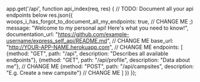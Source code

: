 app.get('/api', function api_index(req, res) {
  // TODO: Document all your api endpoints below
  res.json({
    woops_i_has_forgot_to_document_all_my_endpoints: true, // CHANGE ME ;)
    message: "Welcome to my personal api! Here's what you need to know!",
    documentation_url: "https://github.com/example-username/express_self_api/README.md", // CHANGE ME
    base_url: "http://YOUR-APP-NAME.herokuapp.com", // CHANGE ME
    endpoints: [
      {method: "GET", path: "/api", description: "Describes all available endpoints"},
      {method: "GET", path: "/api/profile", description: "Data about me"}, // CHANGE ME
      {method: "POST", path: "/api/campsites", description: "E.g. Create a new campsite"} // CHANGE ME
    ]
  })
});
